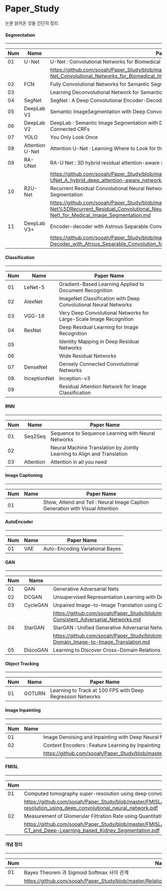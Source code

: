 # Paper_Study

논문 읽어온 것들 간단히 정리

#### Segmentation

--------------

| Num  | Name            | Paper Name                                                   |
| ---- | --------------- | ------------------------------------------------------------ |
| 01   | U-Net           | U-Net : Convolutional Networks for Biomedical Image Segmentation |
|      |                 |https://github.com/sooah/Paper_Study/blob/master/Segmentation/U-Net_Convolutional_Networks_for_Biomedical_Image_Segmentation.pdf |
| 02   | FCN             | Fully Convolutional Networks for Semantic Segmentation       |
| 03   |                 | Learning Deconvolutional Network for Semantic Segmentation   |
| 04   | SegNet          | SegNet : A Deep Convolutional Encoder-Decoder Architecture for Image Segmentation |
| 05   | DeepLab V1      | Semantic ImageSegmentation with Deep Convolutional Nets and Fully Connected CRFs |
| 06   | DeepLab V2      | DeepLab : Semantic Image Segmentation with Deep Convolutional Nets, Atrous Convolution and Fully Connected CRFs |
| 07   | YOLO            | You Only Look Once                                           |
| 08   | Attention U-Net | Attention U-Net : Learning Where to Look for the Pancreas    |
| 09   | RA-UNet         | RA-U Net : 3D hybrid residual attention-aware segmentation   |
|      |                 | https://github.com/sooah/Paper_Study/blob/master/Segmentation/RA-UNet_A_hybrid_deep_attention-aware_network_to_extract_liver_and_tumor_in_CT_scans.md |
| 10   | R2U-Net         | Recurrent Residual Convolutional Neural Network based on U-Net(R2U-Net) for Medical Image Segmentation |
|      |                 | https://github.com/sooah/Paper_Study/blob/master/Segmentation/%5BR2U-Net%5DRecurrent_Residual_Convolutional_Neural_Network_based_on_U-Net(R2U-Net)_for_Medical_Image_Segmentation.md |
| 11   | DeepLab V3+     | Encoder-decoder with Astrous Separable Convolution for Semantic Image Segmentation |
|      |                 |https://github.com/sooah/Paper_Study/blob/master/Segmentation/%5BDeepLabV3%2B%5DEncoder-Decoder_with_Atrous_Separable_Convolution_for_Semantic_Image_Segmentation.md |


#### Classification

- - -

| Num  | Name         | Paper Name                                                   |
| ---- | ------------ | ------------------------------------------------------------ |
| 01   | LeNet-5      | Gradient-Based Learning Applied to Document Recognition      |
| 02   | AlexNet      | ImageNet Classification with Deep Convolutional Neural Networks |
| 03   | VGG-16       | Very Deep Convolutional Networks for Large-Scale Image Recognition |
| 04   | ResNet       | Deep Residual Learning for Image Recognition                 |
| 05   |              | Identity Mapping in Deep Residual Networks                   |
| 06   |              | Wide Residual Networks                                       |
| 07   | DenseNet     | Densely Connected Convolutional Networks                     |
| 08   | InceptionNet | Inception-v3                                                 |
| 09   |              | Residual Attention Network for Image Classification          |



#### RNN

---

| Num  | Name      | Paper Name                                                   |
| ---- | --------- | ------------------------------------------------------------ |
| 01   | Seq2Seq   | Sequence to Sequence Learning with Neural Networks           |
| 02   |           | Neural Machine Translation by Jointly Learning to Align and Translation |
| 03   | Attention | Attention in all you need                                    |



#### Image Captioning

---

| Num  | Name | Paper Name                                                   |
| ---- | ---- | ------------------------------------------------------------ |
| 01   |      | Show, Attend and Tell : Neural Image Caption Generation with Visual Attention |


#### AutoEncoder

----

| Num  | Name | Paper Name                      |
| ---- | ---- | ------------------------------- |
| 01   | VAE  | Auto-Encoding Variational Bayes |


#### GAN

----

| Num  | Name     | Paper Name                                                   |
| ---- | -------- | ------------------------------------------------------------ |
| 01   | GAN      | Generative Adversarial Nets                                  |
| 02   | DCGAN    | Unsupervised Representation Learning with Deep Convolutional Generative Adversarial Networks |
| 03   | CycleGAN | Unpaired Image-to-Image Translation using Cycle-Consistent Adversarial Networks |
|      |          | https://github.com/sooah/Paper_Study/blob/master/GAN/Unpaired_Image-to-Image_Translation_using_Cycle-Consistent_Adversarial_Networks.md |
| 04   | StarGAN  | StarGAN : Unified Generative Adversarial Networks for Multi-Domain Image-to-Image Translation |
|      |          | https://github.com/sooah/Paper_Study/blob/master/GAN/StarGAN_Unified_Generative_Adversarial_Networks_for_Multi-Domain_Image-to-Image_Translation.md |
| 05   | DiscoGAN | Learning to Discover Cross-Domain Relations with Generative Adversarial Networks |


#### Object Tracking

------

| Num  | Name   | Paper Name                                                 |
| ---- | ------ | ---------------------------------------------------------- |
| 01   | GOTURN | Learning to Track at 100 FPS with Deep Regression Networks |



#### Image Inpainting

---

| Num  | Name | Paper Name                                               |
| ---- | ---- | -------------------------------------------------------- |
| 01   |      | Image Denoising and Inpainting with Deep Neural Networks |
| 02   |      | Context Encoders : Feature Learning by Inpainting        |
|      |      | https://github.com/sooah/Paper_Study/blob/master/Inpainting/Context_Encoders_Feature_Learning_by_Inpainting.pdf |


#### FMISL

-----

| Num  | Paper Name                                                   |
| ---- | ------------------------------------------------------------ |
| 01   | Computed tomography super-resolution using deep convolutional neural network |
|      | https://github.com/sooah/Paper_Study/blob/master/FMISL/Computed_tomography_super-resolution_using_deep_convolutional_neural_network.pdf |
| 02   | Measurement of Glomerular Filtration Rate using Quantitative SPECT-CT and Deep-Learning based Kidney Segmentation |
|      |https://github.com/sooah/Paper_Study/blob/master/FMISL/Measurement_of_Glomerular_Filtration_Rate_using_Quantitative_SPECT-CT_and_Deep-Learning_based_Kidney_Segmentation.pdf|



#### 개념 정리

-----
| Num  | Name                                       |
| ---- | ------------------------------------------ |
| 01   | Bayes Theorem 과 Sigmoid Softmax 사이 관계 |
|      | https://github.com/sooah/Paper_Study/blob/master/Relationship_between_Bayes_Theorem_and_Sigmoid_Softmax.pdf |
